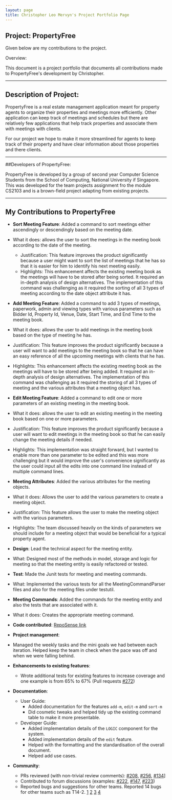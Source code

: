 ```yaml
---
layout: page
title: Christopher Leo Mervyn's Project Portfolio Page
---
```


## Project: PropertyFree

Given below are my contributions to the project.

Overview:

This document is a project portfolio that documents all contributions made to PropertyFree's development by Christopher.
___

## Description of Project:

PropertyFree is a real estate management application meant for property agents to organize their properties and meetings more efficiently.
Other application can keep track of meetings and schedules but there are relatively few applications that help track properties 
and associate them with meetings with clients.

For our project we hope to make it more streamlined for agents to keep track of their property and have clear information about those properties
and there clients.
___

##Developers of PropertyFree:

PropertyFree is developed by a group of second year Computer Science Students from the School of Computing, National
University if Singapore. This was developed for the team projects assignment fro the module CS2103 and is a
brown-field project adapting from existing projects.
___

## My Contributions to PropertyFree

* **Sort Meeting Feature**: Added a command to sort meetings either ascendingly or descendingly based on the meeting date.
* What it does: allows the user to sort the meetings in the meeting book according to the date of the meeting.
  * Justification: This feature improves the product significantly because a user might want to sort the list of meetings that he has so that it is easier for him to identify his next meeting easily.
  * Highlights: This enhancement affects the existing meeting book as the meetings will have to be stored after being sorted. It required an in-depth analysis of design alternatives. The implementation of this command was challenging as it required the sorting of all 3 types of meeting according to the date object attribute it has.

* **Add Meeting Feature**: Added a command to add 3 types of meetings, paperwork, admin and viewing types with various parameters such as Bidder Id, Property Id, Venue, Date, Start Time, and End Time to the meeting book.
* What it does: allows the user to add meetings in the meeting book based on the type of meeting he has.
* Justification: This feature improves the product significantly because a user will want to add meetings to the meeting book so that he can have an easy reference of all the upcoming meetings with clients that he has.
* Highlights: This enhancement affects the existing meeting book as the meetings will have to be stored after being added. It required an in-depth analysis of design alternatives. The implementation of this command was challenging as it required the storing of all 3 types of meeting and the various attributes that a meeting object has.

* **Edit Meeting Feature**: Added a command to edit one or more parameters of an existing meeting in the meeting book.
* What it does: allows the user to edit an existing meeting in the meeting book based on one or more parameters.
* Justification: This feature improves the product significantly because a user will want to edit meetings in the meeting book so that he can easily change the meeting details if needed.
* Highlights: This implementation was straight forward, but I wanted to enable more than one parameter to be edited and this was more challenging but it would improve the user's convenience significantly as the user could input all the edits into one command line instead of multiple command lines.

* **Meeting Attributes**: Added the various attributes for the meeting objects.
* What it does: Allows the user to add the various parameters to create a meeting object.
* Justification: This feature allows the user to make the meeting object with the various parameters.
* Highlights: The team discussed heavily on the kinds of parameters we should include for a meeting object that would be beneficial for a typical property agent.

* **Design**: Lead the technical aspect for the meeting entity.
* What: Designed most of the methods in model, storage and logic for meeting so that the meeting entity is easily refactored or tested.

* **Test**: Made the Junit tests for meeting and meeting commands.  
* What: Implemented the various tests for all the MeetingCommandParser files and also for the meeting files under testutil.

* **Meeting Commands**: Added the commands for the meeting entity and also the tests that are associated with it.
* What it does: Creates the appropriate meeting command.

* **Code contributed**: [RepoSense link](https://nus-cs2103-ay2021s1.github.io/tp-dashboard/#breakdown=true&search=christopher&sort=groupTitle&sortWithin=title&since=2020-08-14&timeframe=commit&mergegroup=&groupSelect=groupByRepos&checkedFileTypes=docs~functional-code~test-code~other&tabOpen=true&tabType=authorship&tabAuthor=munharsha&tabRepo=AY2021S1-CS2103-W14-1%2Ftp%5Bmaster%5D&authorshipIsMergeGroup=false&authorshipFileTypes=docs~functional-code~test-code)

* **Project management**:
* Managed the weekly tasks and the mini goals we had between each iteration. Helped keep the team in check when the pace was off and when we were falling behind.

* **Enhancements to existing features**:
  * Wrote additional tests for existing features to increase coverage and one example is from 65% to 67% (Pull requests [\#272](https://github.com/AY2021S1-CS2103-W14-1/tp/pull/272))

* **Documentation**:
  * User Guide:
    * Added documentation for the features `add-m`, `edit-m` and `sort-m` 
    * Did cosmetic tweaks and helped tidy up the existing command table to make it more presentable.
  * Developer Guide:
    * Added implementation details of the `LOGIC` component for the system.
    * Added implementation details of the `edit` feature.
    * Helped with the formatting and the standardisation of the overall document.
    * Helped add use cases.

* **Community**:
  * PRs reviewed (with non-trivial review comments): 
[\#208](https://github.com/AY2021S1-CS2103-W14-1/tp/pull/208), [\#256](https://github.com/AY2021S1-CS2103-W14-1/tp/pull/256), [\#134](https://github.com/AY2021S1-CS2103-W14-1/tp/pull/134)]
  * Contributed to forum discussions (examples: [#222](https://github.com/nus-cs2103-AY2021S1/forum/issues/222), [#147](https://github.com/nus-cs2103-AY2021S1/forum/issues/147), [#223](https://github.com/nus-cs2103-AY2021S1/forum/issues/223))
  * Reported bugs and suggestions for other teams. Reported 14 bugs for other teams such as T14-2.
  [1](https://github.com/Christopher-LM/ped/issues/7)
  [2](https://github.com/Christopher-LM/ped/issues/6)
  [3](https://github.com/Christopher-LM/ped/issues/13)
  [4](https://github.com/Christopher-LM/ped/issues/3)
